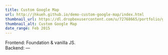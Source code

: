 ```yaml
---
title: Custom Google Map
url: http://jhkueh.github.io/demo-custom-google-map/index.html
thumbnail_url: https://dl.dropboxusercontent.com/u/72768665/portfolio/gmd_thumbnail.jpg
thumbnail_alt: Custom Google Map
date_range: Feb 2015
---
```


Frontend: Foundation & vanilla JS.  
Backend: —